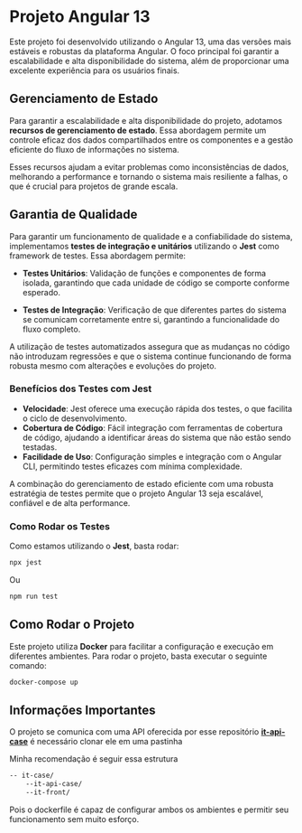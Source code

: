 # Projeto Angular 13

Este projeto foi desenvolvido utilizando o Angular 13, uma das versões mais estáveis e robustas da plataforma Angular. O foco principal foi garantir a escalabilidade e alta disponibilidade do sistema, além de proporcionar uma excelente experiência para os usuários finais.

## Gerenciamento de Estado

Para garantir a escalabilidade e alta disponibilidade do projeto, adotamos **recursos de gerenciamento de estado**. Essa abordagem permite um controle eficaz dos dados compartilhados entre os componentes e a gestão eficiente do fluxo de informações no sistema. 

Esses recursos ajudam a evitar problemas como inconsistências de dados, melhorando a performance e tornando o sistema mais resiliente a falhas, o que é crucial para projetos de grande escala.

## Garantia de Qualidade

Para garantir um funcionamento de qualidade e a confiabilidade do sistema, implementamos **testes de integração e unitários** utilizando o **Jest** como framework de testes. Essa abordagem permite:

- **Testes Unitários**: Validação de funções e componentes de forma isolada, garantindo que cada unidade de código se comporte conforme esperado.
  
- **Testes de Integração**: Verificação de que diferentes partes do sistema se comunicam corretamente entre si, garantindo a funcionalidade do fluxo completo.

A utilização de testes automatizados assegura que as mudanças no código não introduzam regressões e que o sistema continue funcionando de forma robusta mesmo com alterações e evoluções do projeto.

### Benefícios dos Testes com Jest

- **Velocidade**: Jest oferece uma execução rápida dos testes, o que facilita o ciclo de desenvolvimento.
- **Cobertura de Código**: Fácil integração com ferramentas de cobertura de código, ajudando a identificar áreas do sistema que não estão sendo testadas.
- **Facilidade de Uso**: Configuração simples e integração com o Angular CLI, permitindo testes eficazes com mínima complexidade.
  
A combinação do gerenciamento de estado eficiente com uma robusta estratégia de testes permite que o projeto Angular 13 seja escalável, confiável e de alta performance.

### Como Rodar os Testes

Como estamos utilizando o **Jest**, basta rodar:
```bash
npx jest
```

Ou

```bash
npm run test
```

## Como Rodar o Projeto

Este projeto utiliza **Docker** para facilitar a configuração e execução em diferentes ambientes. Para rodar o projeto, basta executar o seguinte comando:

```bash 
docker-compose up
```
## Informações Importantes

O projeto se comunica com uma API oferecida por esse repositório [**it-api-case**](https://github.com/adelbs/it-api-case) é necessário clonar ele em uma pastinha

Minha recomendação é seguir essa estrutura

```bash
-- it-case/
    --it-api-case/
    --it-front/
```

Pois o dockerfile é capaz de configurar ambos os ambientes e permitir seu funcionamento sem muito esforço.